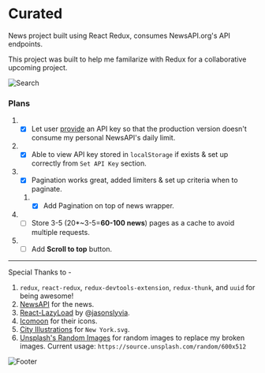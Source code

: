 # Curated

News project built using React Redux, consumes NewsAPI.org's API endpoints.

This project was built to help me familarize with Redux for a collaborative upcoming project.

![Search](https://i.imgur.com/aOlyK7w.png)

### Plans

1. -[x] Let user [provide](https://i.imgur.com/GdIthXN.png) an API key so that the production version doesn't consume my personal NewsAPI's daily limit.
1. -[x] Able to view API key stored in `localStorage` if exists & set up correctly from `Set API Key` section.
1. -[x] Pagination works great, added limiters & set up criteria when to paginate.
	1. -[x] Add Pagination on top of news wrapper.
1. -[ ] Store 3-5 (20*~3-5=**60-100 news**) pages as a cache to avoid multiple requests.
1. -[ ] Add **Scroll to top** button.

---

Special Thanks to -

1. `redux`, `react-redux`, `redux-devtools-extension`, `redux-thunk`, and `uuid` for being awesome!
1. [NewsAPI](https://newsapi.org) for the news.
1. [React-LazyLoad](https://github.com/jasonslyvia/react-lazyload) by @[jasonslyvia](https://github.com/jasonslyvia).
1. [Icomoon](https://icomoon.io) for their icons.
1. [City Illustrations](https://gumroad.com/l/city-skylines) for `New York.svg`.
1. [Unsplash's Random Images](https://source.unsplash.com/) for random images to replace my broken images. Current usage: `https://source.unsplash.com/random/600x512`

![Footer](https://i.imgur.com/YFzrPHt.png)
